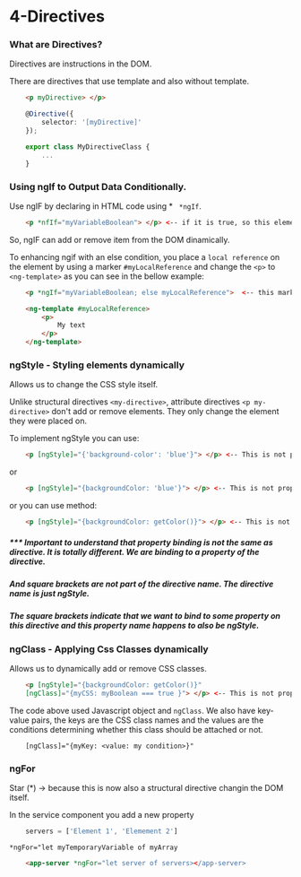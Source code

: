 # 4-Directives
### What are Directives?
Directives are instructions in the DOM.

There are directives that use template and also without template.

```html
    <p myDirective> </p>
```

```ts
    @Directive({
        selector: '[myDirective]'
    });

    export class MyDirectiveClass {
        ...
    }
```

### Using ngIf to Output Data Conditionally.
Use ngIF by declaring in HTML code using * ``` *ngIf```.

```html
    <p *nfIf="myVariableBoolean"> </p> <-- if it is true, so this element will be created in the DOM. Otherwise, there is no  in the DOM, instead of hide the element.
```

So, ngIF can add or remove item from the DOM dinamically.

To enhancing ngif with an else condition, you place a ```local reference``` on the element by using a marker ```#myLocalReference``` and change the ```<p>``` to ```<ng-template>``` as you can see in the bellow example:


```html
    <p *ngIf="myVariableBoolean; else myLocalReference">  <-- this mark 'myLocalReference' will be replaced by the ng-template >

    <ng-template #myLocalReference>
        <p>
            My text
        </p>
    </ng-template>
```

### ngStyle - Styling elements dynamically
Allows us to change the CSS style itself.

Unlike structural directives ``` <my-directive> ```, attribute directives ```<p my-directive>``` don't add or remove elements. They only change the element they were placed on.

To implement ngStyle you can use:
```html
    <p [ngStyle]="{'background-color': 'blue'}"> </p> <-- This is not property binding>
```
or

```html
    <p [ngStyle]="{backgroundColor: 'blue'}"> </p> <-- This is not property binding>
```
or you can use method:

```html
    <p [ngStyle]="{backgroundColor: getColor()}"> </p> <-- This is not property binding>
```

##### *** Important to understand that property binding is not the same as directive. It is totally different. We are binding to a property of the directive.

##### And square brackets are not part of the directive name. The directive name is just ngStyle.

##### The square brackets indicate that we want to bind to some property on this directive and this property name happens to also be ngStyle.


### ngClass - Applying Css Classes dynamically
Allows us to dynamically add or remove CSS classes.
```html
    <p [ngStyle]="{backgroundColor: getColor()}"
    [ngClass]="{myCSS: myBoolean === true }"> </p> <-- This is not property binding>
```

The code above used Javascript object and ```ngClass```. We also have key-value pairs, the keys are the CSS class names and the values are the conditions determining whether this class should be attached or not.
```
    [ngClass]="{myKey: <value: my condition>}"
```

### ngFor
Star (*) -> because this is now also a structural directive changin the DOM itself.

In the service component you add a new property
```ts
    servers = ['Element 1', 'Elemement 2']
```
``` *ngFor="let myTemporaryVariable of myArray ```

```html
    <app-server *ngFor="let server of servers></app-server>
```